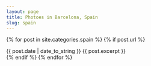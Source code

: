 ```yaml
---
layout: page
title: Photoes in Barcelona, Spain
slug: spain
---
```


<div class="posts">

{% for post in site.categories.spain %}
 {% if post.url %}
  <div class="post">
       <span class="post-date">{{ post.date | date_to_string }}</span>
       {{ post.excerpt }}
  </div>
 {% endif %}
{% endfor %}
</div>


